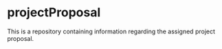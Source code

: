 # projectProposal
This is a repository containing information regarding the assigned project proposal.
